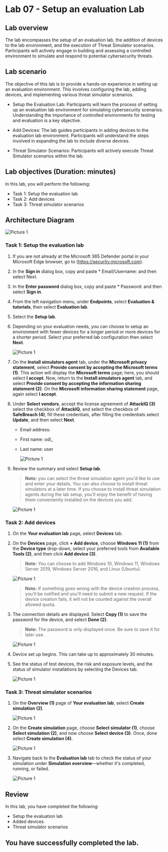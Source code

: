 # Lab 07 - Setup an evaluation Lab

## Lab overview

The lab encompasses the setup of an evaluation lab, the addition of devices to the lab environment, and the execution of Threat Simulator scenarios. Participants will actively engage in building and assessing a controlled environment to simulate and respond to potential cybersecurity threats.

## Lab scenario

The objective of this lab is to provide a hands-on experience in setting up an evaluation environment. This involves configuring the lab, adding devices, and implementing various threat simulator scenarios.

- Setup the Evaluation Lab: Participants will learn the process of setting up an evaluation lab environment for simulating cybersecurity scenarios.
Understanding the importance of controlled environments for testing and evaluation is a key objective.

- Add Devices: The lab guides participants in adding devices to the evaluation lab environment.
Participants will understand the steps involved in expanding the lab to include diverse devices.

- Threat Simulator Scenarios: Participants will actively execute Threat Simulator scenarios within the lab.

## Lab objectives (Duration: minutes)

In this lab, you will perform the following:

- Task 1: Setup the evaluation lab
- Task 2: Add devices
- Task 3: Threat simulator scenarios

## Architecture Diagram

![Picture 1](../Media/Architecture-07.PNG)

### Task 1: Setup the evaluation lab

1. If you are not already at the Microsoft 365 Defender portal in your Microsoft Edge browser, go to (https://security.microsoft.com). 

1. In the **Sign in** dialog box, copy and paste * Email/Username: <inject key="AzureAdUserEmail"></inject> and then select Next.

1. In the **Enter password** dialog box, copy and paste * Password: <inject key="AzureAdUserPassword"></inject> and then select **Sign in**.

1. From the left navigation menu, under **Endpoints**, select **Evaluation & tutorials**, then select **Evaluation lab**.

1. Select the **Setup lab**.

1. Depending on your evaluation needs, you can choose to setup an environment with fewer devices for a longer period or more devices for a shorter period. Select your preferred lab configuration then select **Next**.

    ![Picture 1](../Media/lab-creation-page.png)

1. On the **Install simulators agent** tab, under the **Microsoft privacy statement**, select **Provide consent by accepting the Microsoft terms (1)**. This action will display the **Microsoft terms** page; here, you should select **I accept**. Now, return to the **Install simulators agent** tab, and select **Provide consent by accepting the information sharing statement (2)**. On the **Microsoft information sharing statement** page, again select **I accept**.

1. Under **Select vendors**, accept the license agreement of **AttackIQ (3)** select the checkbox of **AttackIQ**, and select the checkbox of **SafeBreach (4)**, fill these credentials, after filling the credentials select **Update**, and then select **Next**.

    - Email address: <inject key="AzureAdUserEmail"></inject>
    - First name: odl_
    - Last name: user <inject key="DeploymentID" enableCopy="false"/>

        ![Picture 1](../Media/install-simulator.png)

1. Review the summary and select **Setup lab**.  

    >**Note:** you can select the threat simulation agent you'd like to use and enter your details. You can also choose to install threat simulators at a later time. If you choose to install threat simulation agents during the lab setup, you'll enjoy the benefit of having them conveniently installed on the devices you add.

    ![Picture 1](../Media/lab-setup-summary.png)

### Task 2: Add devices

1. On the **Your evaluation lab** page, select **Devices** tab.

1. On the **Devices** page, click **+ Add device**, choose **Windows 11 (1)** from the **Device type** drop-down, select your preferred tools from **Available Tools (2)**, and then click **Add device (3)**.

    >**Note:** You can choose to add Windows 10, Windows 11, Windows Server 2019, Windows Server 2016, and Linux (Ubuntu).

    ![Picture 1](../Media/add-device.png)

    >**Note:** If something goes wrong with the device creation process, you'll be notified and you'll need to submit a new request. If the device creation fails, it will not be counted against the overall allowed quota.

1. The connection details are displayed. Select **Copy (1)** to save the password for the device, and select **Done (2)**.

    >**Note:** The password is only displayed once. Be sure to save it for later use.

    ![Picture 1](../Media/add-machine-eval-lab-new.png)

1. Device set up begins. This can take up to approximately 30 minutes.

1. See the status of test devices, the risk and exposure levels, and the status of simulator installations by selecting the Devices tab.

    ![Picture 1](../Media/test-device.png)

### Task 3: Threat simulator scenarios

1. On the **Overview (1)** page of **Your evaluation lab**, select **Create simulation (2)**.

    ![Picture 1](../Media/create-gallery.png)

1. On the **Create simulation** page, choose **Select simulator (1)**, choose **Select simulation (2)**, and now choose **Select device (3)**. Once, done select **Create simulation (4)**.

    ![Picture 1](../Media/simulation.png)

1. Navigate back to the **Evaluation lab** tab to check the status of your simulation under **Simulation overview**—whether it's completed, running, or failed.

    ![Picture 1](../Media/simulations-tab.png)

## Review
In this lab, you have completed the following:

- Setup the evaluation lab
- Added devices
- Threat simulator scenarios

## You have successfully completed the lab.

